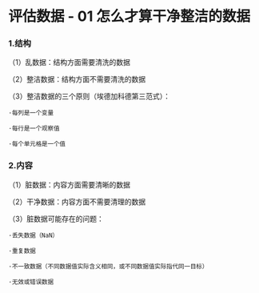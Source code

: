 # 评估数据  -  01 怎么才算干净整洁的数据

### 1.结构

（1）乱数据：结构方面需要清洗的数据

（2）整洁数据：结构方面不需要清洗的数据

（3）整洁数据的三个原则（埃德加科德第三范式）：

    ·每列是一个变量

    ·每行是一个观察值

    ·每个单元格是一个值

### 2.内容

（1）脏数据：内容方面需要清晰的数据

（2）干净数据：内容方面不需要清理的数据

（3）脏数据可能存在的问题：

    ·丢失数据（NaN）

    ·重复数据

    ·不一致数据（不同数据值实际含义相同，或不同数据值实际指代同一目标）

    ·无效或错误数据
